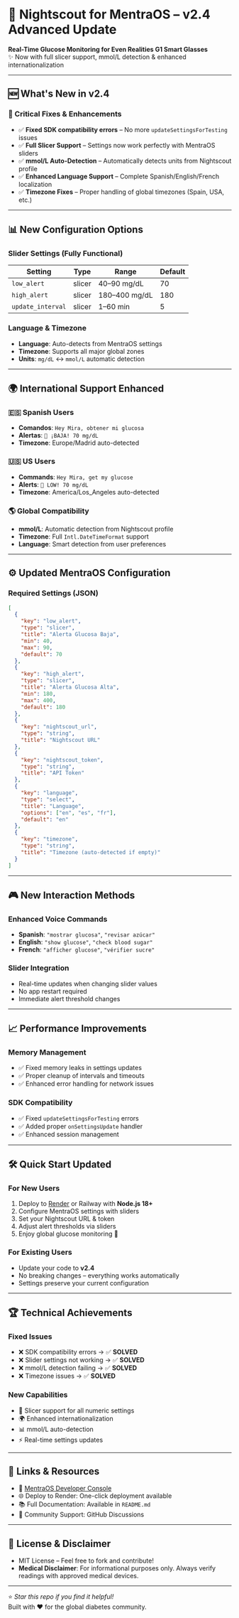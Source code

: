 # 🚀 Nightscout for MentraOS – v2.4 Advanced Update

**Real-Time Glucose Monitoring for Even Realities G1 Smart Glasses**  
✨ Now with full slicer support, mmol/L detection & enhanced internationalization

---

## 🆕 What's New in v2.4

### 🔧 Critical Fixes & Enhancements

- ✅ **Fixed SDK compatibility errors** – No more `updateSettingsForTesting` issues  
- ✅ **Full Slicer Support** – Settings now work perfectly with MentraOS sliders  
- ✅ **mmol/L Auto-Detection** – Automatically detects units from Nightscout profile  
- ✅ **Enhanced Language Support** – Complete Spanish/English/French localization  
- ✅ **Timezone Fixes** – Proper handling of global timezones (Spain, USA, etc.)

---

## 📊 New Configuration Options

### Slider Settings (Fully Functional)

| Setting          | Type    | Range            | Default |
|------------------|---------|------------------|---------|
| `low_alert`      | slicer  | 40–90 mg/dL      | 70      |
| `high_alert`     | slicer  | 180–400 mg/dL    | 180     |
| `update_interval`| slicer  | 1–60 min         | 5       |

### Language & Timezone

- **Language**: Auto-detects from MentraOS settings  
- **Timezone**: Supports all major global zones  
- **Units**: `mg/dL` ↔ `mmol/L` automatic detection

---

## 🌍 International Support Enhanced

### 🇪🇸 Spanish Users

- **Comandos**: `Hey Mira, obtener mi glucosa`  
- **Alertas**: `🚨 ¡BAJA! 70 mg/dL`  
- **Timezone**: Europe/Madrid auto-detected  

### 🇺🇸 US Users

- **Commands**: `Hey Mira, get my glucose`  
- **Alerts**: `🚨 LOW! 70 mg/dL`  
- **Timezone**: America/Los_Angeles auto-detected  

### 🌎 Global Compatibility

- **mmol/L**: Automatic detection from Nightscout profile  
- **Timezone**: Full `Intl.DateTimeFormat` support  
- **Language**: Smart detection from user preferences  

---

## ⚙️ Updated MentraOS Configuration

### Required Settings (JSON)
```json
[
  {
    "key": "low_alert",
    "type": "slicer",
    "title": "Alerta Glucosa Baja",
    "min": 40,
    "max": 90,
    "default": 70
  },
  {
    "key": "high_alert",
    "type": "slicer",
    "title": "Alerta Glucosa Alta",
    "min": 180,
    "max": 400,
    "default": 180
  },
  {
    "key": "nightscout_url",
    "type": "string",
    "title": "Nightscout URL"
  },
  {
    "key": "nightscout_token",
    "type": "string",
    "title": "API Token"
  },
  {
    "key": "language",
    "type": "select",
    "title": "Language",
    "options": ["en", "es", "fr"],
    "default": "en"
  },
  {
    "key": "timezone",
    "type": "string",
    "title": "Timezone (auto-detected if empty)"
  }
]
```

---

## 🎮 New Interaction Methods

### Enhanced Voice Commands

- **Spanish**: `"mostrar glucosa"`, `"revisar azúcar"`  
- **English**: `"show glucose"`, `"check blood sugar"`  
- **French**: `"afficher glucose"`, `"vérifier sucre"`

### Slider Integration

- Real-time updates when changing slider values  
- No app restart required  
- Immediate alert threshold changes  

---

## 📈 Performance Improvements

### Memory Management

- ✅ Fixed memory leaks in settings updates  
- ✅ Proper cleanup of intervals and timeouts  
- ✅ Enhanced error handling for network issues  

### SDK Compatibility

- ✅ Fixed `updateSettingsForTesting` errors  
- ✅ Added proper `onSettingsUpdate` handler  
- ✅ Enhanced session management  

---

## 🛠️ Quick Start Updated

### For New Users

1. Deploy to [Render](https://render.com) or Railway with **Node.js 18+**
2. Configure MentraOS settings with sliders
3. Set your Nightscout URL & token
4. Adjust alert thresholds via sliders
5. Enjoy global glucose monitoring 🎉

### For Existing Users

- Update your code to **v2.4**  
- No breaking changes – everything works automatically  
- Settings preserve your current configuration  

---

## 🏆 Technical Achievements

### Fixed Issues

- ❌ SDK compatibility errors → ✅ **SOLVED**  
- ❌ Slider settings not working → ✅ **SOLVED**  
- ❌ mmol/L detection failing → ✅ **SOLVED**  
- ❌ Timezone issues → ✅ **SOLVED**

### New Capabilities

- 🔧 Slicer support for all numeric settings  
- 🌍 Enhanced internationalization  
- 📊 mmol/L auto-detection  
- ⚡ Real-time settings updates  

---

## 🔗 Links & Resources

- 📱 [MentraOS Developer Console](https://console.mentra.glass)  
- 🌐 Deploy to Render: One-click deployment available  
- 📚 Full Documentation: Available in `README.md`  
- 🤝 Community Support: GitHub Discussions  

---

## 📄 License & Disclaimer

- MIT License – Feel free to fork and contribute!  
- **Medical Disclaimer**: For informational purposes only. Always verify readings with approved medical devices.  

---

⭐ *Star this repo if you find it helpful!*  
Built with ❤️ for the global diabetes community.
